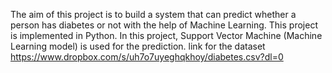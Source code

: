 The aim of this project is to build a system that can predict whether a person has diabetes or not with the help of Machine Learning. 
 This project is implemented in Python. In this project, Support Vector Machine (Machine Learning model) is used for the prediction.
 link for the dataset
 https://www.dropbox.com/s/uh7o7uyeghqkhoy/diabetes.csv?dl=0
